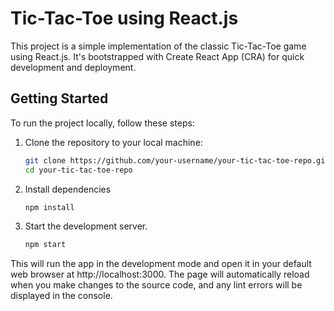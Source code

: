 # Tic-Tac-Toe using React.js

This project is a simple implementation of the classic Tic-Tac-Toe game using React.js. It's bootstrapped with Create React App (CRA) for quick development and deployment.

## Getting Started

To run the project locally, follow these steps:

1. Clone the repository to your local machine:

   ```bash
   git clone https://github.com/your-username/your-tic-tac-toe-repo.git
   cd your-tic-tac-toe-repo

2. Install dependencies
   ```bash
   npm install
   
3. Start the development server.
   ```bash
   npm start

This will run the app in the development mode and open it in your default web browser at http://localhost:3000. The page will automatically reload when you make changes to the source code, and any lint errors will be displayed in the console.
